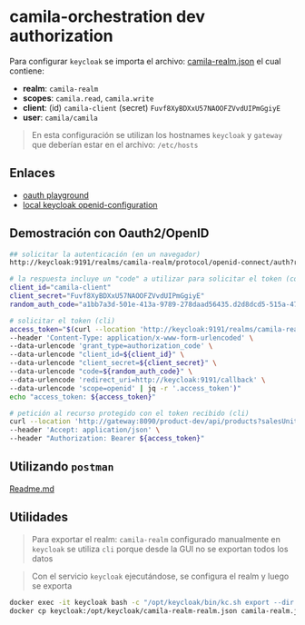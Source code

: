# camila-orchestration dev authorization

Para configurar `keycloak` se importa el archivo: [camila-realm.json](./camila-realm.json) el cual contiene:

* **realm**: `camila-realm`
* **scopes**: `camila.read`, `camila.write`
* **client**: (id) `camila-client` (secret) `Fuvf8XyBDXxU57NAOOFZVvdUIPmGgiyE`
* **user**: `camila/camila`

> En esta configuración se utilizan los hostnames `keycloak` y `gateway` que deberían estar en el archivo: `/etc/hosts`

## Enlaces

* [oauth playground](https://www.oauth.com/playground)
* [local keycloak openid-configuration](http://keycloak:9191/realms/camila-realm/.well-known/openid-configuration)

## Demostración con Oauth2/OpenID

```bash
## solicitar la autenticación (en un navegador)
http://keycloak:9191/realms/camila-realm/protocol/openid-connect/auth?response_type=code&client_id=camila-client&scope=openid&state=randomstring&redirect_uri=http://keycloak:9191/callback

# la respuesta incluye un "code" a utilizar para solicitar el token (copiar en `random_auth_code`) (este código esta vigente por poco tiempo)
client_id="camila-client"
client_secret="Fuvf8XyBDXxU57NAOOFZVvdUIPmGgiyE"
random_auth_code="a1bb7a3d-501e-413a-9789-278daad56435.d2d8dcd5-515a-4744-8d1d-a572adcc2119.eafde08a-ad4f-416b-835f-c3c616960ea8"

# solicitar el token (cli)
access_token="$(curl --location 'http://keycloak:9191/realms/camila-realm/protocol/openid-connect/token' \
--header 'Content-Type: application/x-www-form-urlencoded' \
--data-urlencode 'grant_type=authorization_code' \
--data-urlencode "client_id=${client_id}" \
--data-urlencode "client_secret=${client_secret}" \
--data-urlencode "code=${random_auth_code}" \
--data-urlencode 'redirect_uri=http://keycloak:9191/callback' \
--data-urlencode 'scope=openid' | jq -r '.access_token')"
echo "access_token: ${access_token}"

# petición al recurso protegido con el token recibido (cli)
curl --location 'http://gateway:8090/product-dev/api/products?salesUnits=0.80&stock=0.20&page=0&size=20' \
--header 'Accept: application/json' \
--header "Authorization: Bearer ${access_token}"
```

## Utilizando `postman`

[Readme.md](./../../../../.docs/api/Readme.md)

## Utilidades

> Para exportar el realm: `camila-realm` configurado manualmente en `keycloak` se utiliza `cli` porque desde la GUI no se exportan todos los datos

> Con el servicio `keycloak` ejecutándose, se configura el realm y luego se exporta 

```bash
docker exec -it keycloak bash -c "/opt/keycloak/bin/kc.sh export --dir /opt/keycloak/ --realm camila-realm --users realm_file"
docker cp keycloak:/opt/keycloak/camila-realm-realm.json camila-realm.json
```
